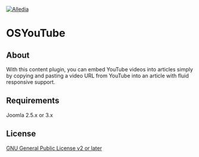 [![Alledia](https://www.alledia.com/images/logo_circle_small.png)](https://www.alledia.com)

OSYouTube
============

## About

With this content plugin, you can embed YouTube videos into articles simply by copying and pasting a video URL from YouTube into an article with fluid responsive support.

## Requirements

Joomla 2.5.x or 3.x

## License

[GNU General Public License v2 or later](http://www.gnu.org/copyleft/gpl.html)

